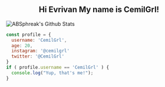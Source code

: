<div align="center">
<h2> Hi Evrivan My name is CemilGrl!
</div>

<div align="center" width="50">

</div>
<img align="center" src="https://github-readme-stats.vercel.app/api?username=CemilGrl&include_all_commits=true&count_private=true&show_icons=true&line_height=20&title_color=7A7ADB&icon_color=2234AE&text_color=D3D3D3&bg_color=0,000000,130F40" alt="ABSphreak's Github Stats">

```javascript
const profile = {
  username: 'CemilGrl',
  age: 20,
  instagram: '@cemilgrl'
  twitter: '@CemilGrl'
}
if ( profile.username == 'CemilGrl' ) {
  console.log("Yup, that's me!");
}
```
